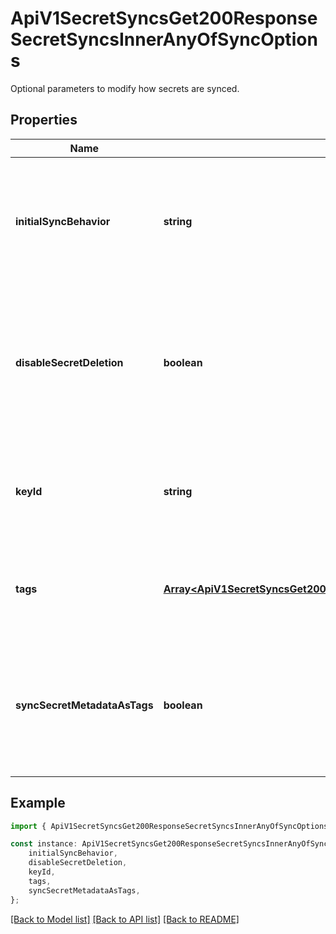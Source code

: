 # ApiV1SecretSyncsGet200ResponseSecretSyncsInnerAnyOfSyncOptions

Optional parameters to modify how secrets are synced.

## Properties

Name | Type | Description | Notes
------------ | ------------- | ------------- | -------------
**initialSyncBehavior** | **string** | Specify how Infisical should resolve the initial sync to the AWS Parameter Store destination. | [default to undefined]
**disableSecretDeletion** | **boolean** | Enable this flag to prevent removal of secrets from the AWS Parameter Store destination when syncing. | [optional] [default to undefined]
**keyId** | **string** | The AWS KMS key ID or alias to use when encrypting parameters synced by Infisical. | [optional] [default to undefined]
**tags** | [**Array&lt;ApiV1SecretSyncsGet200ResponseSecretSyncsInnerAnyOfSyncOptionsTagsInner&gt;**](ApiV1SecretSyncsGet200ResponseSecretSyncsInnerAnyOfSyncOptionsTagsInner.md) | Optional resource tags to add to parameters synced by Infisical. | [optional] [default to undefined]
**syncSecretMetadataAsTags** | **boolean** | Whether Infisical secret metadata should be added as resource tags to parameters synced by Infisical. | [optional] [default to undefined]

## Example

```typescript
import { ApiV1SecretSyncsGet200ResponseSecretSyncsInnerAnyOfSyncOptions } from './api';

const instance: ApiV1SecretSyncsGet200ResponseSecretSyncsInnerAnyOfSyncOptions = {
    initialSyncBehavior,
    disableSecretDeletion,
    keyId,
    tags,
    syncSecretMetadataAsTags,
};
```

[[Back to Model list]](../README.md#documentation-for-models) [[Back to API list]](../README.md#documentation-for-api-endpoints) [[Back to README]](../README.md)
